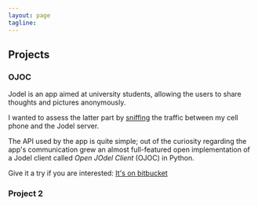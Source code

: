 ```yaml
---
layout: page
tagline:
---
```


## Projects ##

### OJOC ###

Jodel is an app aimed at university students, allowing the users to share
thoughts and pictures anonymously.

I wanted to assess the latter part by [sniffing](https://mitmproxy.org/)
the traffic between my cell phone and the Jodel server.

The API used by the app is quite simple; out of the curiosity regarding
the app's communication grew an almost full-featured open implementation
of a Jodel client called _Open JOdel Client_ (OJOC)
in Python. 

Give it a try if you are interested: <a href="https://bitbucket.org/cfib90/ojoc" class="btn btn-default">It's on bitbucket</a>

### Project 2 ###
